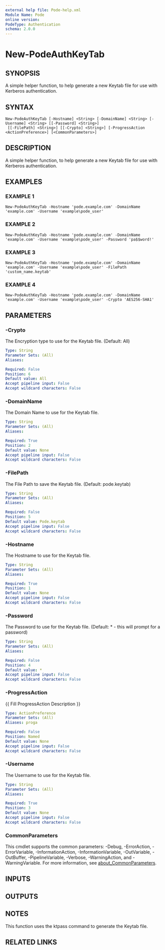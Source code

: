 ```yaml
---
external help file: Pode-help.xml
Module Name: Pode
online version:
PodeType: Authentication
schema: 2.0.0
---
```


# New-PodeAuthKeyTab

## SYNOPSIS
A simple helper function, to help generate a new Keytab file for use with Kerberos authentication.

## SYNTAX

```
New-PodeAuthKeyTab [-Hostname] <String> [-DomainName] <String> [-Username] <String> [[-Password] <String>]
 [[-FilePath] <String>] [[-Crypto] <String>] [-ProgressAction <ActionPreference>] [<CommonParameters>]
```

## DESCRIPTION
A simple helper function, to help generate a new Keytab file for use with Kerberos authentication.

## EXAMPLES

### EXAMPLE 1
```
New-PodeAuthKeyTab -Hostname 'pode.example.com' -DomainName 'example.com' -Username 'example\pode_user'
```

### EXAMPLE 2
```
New-PodeAuthKeyTab -Hostname 'pode.example.com' -DomainName 'example.com' -Username 'example\pode_user' -Password 'pa$$word!'
```

### EXAMPLE 3
```
New-PodeAuthKeyTab -Hostname 'pode.example.com' -DomainName 'example.com' -Username 'example\pode_user' -FilePath 'custom_name.keytab'
```

### EXAMPLE 4
```
New-PodeAuthKeyTab -Hostname 'pode.example.com' -DomainName 'example.com' -Username 'example\pode_user' -Crypto 'AES256-SHA1'
```

## PARAMETERS

### -Crypto
The Encryption type to use for the Keytab file.
(Default: All)

```yaml
Type: String
Parameter Sets: (All)
Aliases:

Required: False
Position: 6
Default value: All
Accept pipeline input: False
Accept wildcard characters: False
```

### -DomainName
The Domain Name to use for the Keytab file.

```yaml
Type: String
Parameter Sets: (All)
Aliases:

Required: True
Position: 2
Default value: None
Accept pipeline input: False
Accept wildcard characters: False
```

### -FilePath
The File Path to save the Keytab file.
(Default: pode.keytab)

```yaml
Type: String
Parameter Sets: (All)
Aliases:

Required: False
Position: 5
Default value: Pode.keytab
Accept pipeline input: False
Accept wildcard characters: False
```

### -Hostname
The Hostname to use for the Keytab file.

```yaml
Type: String
Parameter Sets: (All)
Aliases:

Required: True
Position: 1
Default value: None
Accept pipeline input: False
Accept wildcard characters: False
```

### -Password
The Password to use for the Keytab file.
(Default: * - this will prompt for a password)

```yaml
Type: String
Parameter Sets: (All)
Aliases:

Required: False
Position: 4
Default value: *
Accept pipeline input: False
Accept wildcard characters: False
```

### -ProgressAction
{{ Fill ProgressAction Description }}

```yaml
Type: ActionPreference
Parameter Sets: (All)
Aliases: proga

Required: False
Position: Named
Default value: None
Accept pipeline input: False
Accept wildcard characters: False
```

### -Username
The Username to use for the Keytab file.

```yaml
Type: String
Parameter Sets: (All)
Aliases:

Required: True
Position: 3
Default value: None
Accept pipeline input: False
Accept wildcard characters: False
```

### CommonParameters
This cmdlet supports the common parameters: -Debug, -ErrorAction, -ErrorVariable, -InformationAction, -InformationVariable, -OutVariable, -OutBuffer, -PipelineVariable, -Verbose, -WarningAction, and -WarningVariable. For more information, see [about_CommonParameters](http://go.microsoft.com/fwlink/?LinkID=113216).

## INPUTS

## OUTPUTS

## NOTES
This function uses the ktpass command to generate the Keytab file.

## RELATED LINKS
